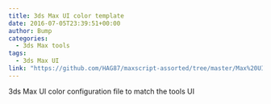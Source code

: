```yaml
---
title: 3ds Max UI color template
date: 2016-07-05T23:39:51+00:00
author: Bump
categories:
  - 3ds Max tools
tags:
  - 3ds Max UI
link: "https://github.com/HAG87/maxscript-assorted/tree/master/Max%20UI"
---
```


3ds Max UI color configuration file to match the tools UI